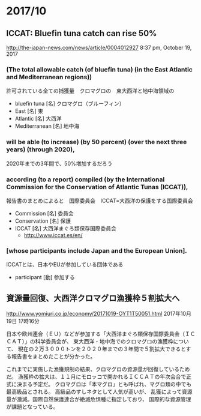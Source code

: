# 2017/10

## ICCAT: Bluefin tuna catch can rise 50%
http://the-japan-news.com/news/article/0004012927
8:37 pm, October 19, 2017

### (The total allowable catch (of bluefin tuna) (in the East Atlantic and Mediterranean regions))
許可されている全ての捕獲量　クロマグロの　東大西洋と地中海領域の
- bluefin tuna [名] クロマグロ（ブルーフィン）
- East [名] 東
- Atlantic [名] 大西洋
- Mediterranean [名] 地中海

### will be able (to increase) (by 50 percent) (over the next three years) (through 2020), 
2020年までの3年間で、50%増加するだろう

### according (to a report) compiled (by the International Commission for the Conservation of Atlantic Tunas (ICCAT)), 
報告書のまとめによると　国際委員会　ICCAT=大西洋の保護をする国際委員会
- Commission [名] 委員会
- Conservation [名] 保護
- ICCAT [名] 大西洋まぐろ類保存国際委員会
    - http://www.iccat.es/en/

### [whose participants include Japan and the European Union].
ICCATとは、日本やEUが参加している団体である
- participant [動] 参加する

## 資源量回復、大西洋クロマグロ漁獲枠５割拡大へ
http://www.yomiuri.co.jp/economy/20171019-OYT1T50051.html
2017年10月19日 17時16分

日本や欧州連合（ＥＵ）などが参加する「大西洋まぐろ類保存国際委員会（ＩＣＣＡＴ）」の科学委員会が、
東大西洋・地中海でのクロマグロの漁獲枠について、
現在の２万３０００トンを２０２０年までの３年間で５割拡大できるとする報告書をまとめたことが分かった。

これまでに実施した漁獲規制の結果、クロマグロの資源量が回復しているためだ。
漁獲枠の拡大は、１１月にモロッコで開かれるＩＣＣＡＴの年次会合で正式に決まる予定だ。
クロマグロは「本マグロ」とも呼ばれ、マグロ類の中でも最高級品とされる。
高級品のすしネタとして人気が高いが、
乱獲によって資源量が激減。国際自然保護連合が絶滅危惧種に指定しており、
国際的な資源管理が課題となっている。
